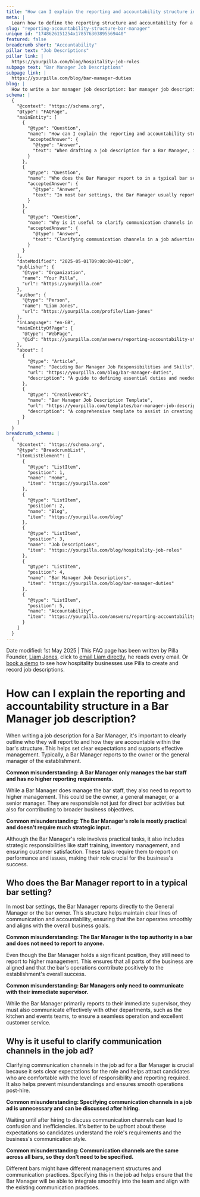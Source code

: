 ```yaml
---
title: "How can I explain the reporting and accountability structure in a Bar Manager job description?"
meta: |
  Learn how to define the reporting structure and accountability for a Bar Manager in a job description to ensure clear communication and effective management.
slug: "reporting-accountability-structure-bar-manager"
unique id: "1748626151254x178576303895569440"
featured: false
breadcrumb short: "Accountability"
pillar text: "Job Descriptions"
pillar link: |
  https://yourpilla.com/blog/hospitality-job-roles
subpage text: "Bar Manager Job Descriptions"
subpage link: |
  https://yourpilla.com/blog/bar-manager-duties
blog: |
  How to write a bar manager job description: bar manager job description template included.
schema: |
  {
    "@context": "https://schema.org",
    "@type": "FAQPage",
    "mainEntity": [
      {
        "@type": "Question",
        "name": "How can I explain the reporting and accountability structure in a Bar Manager job description?",
        "acceptedAnswer": {
          "@type": "Answer",
          "text": "When drafting a job description for a Bar Manager, it's vital to clearly outline their reporting relationships and accountability within the bar's structure. Typically, a Bar Manager reports either to the establishment's owner or the general manager. This outline helps set expectations clearly and supports effective management."
        }
      },
      {
        "@type": "Question",
        "name": "Who does the Bar Manager report to in a typical bar setting?",
        "acceptedAnswer": {
          "@type": "Answer",
          "text": "In most bar settings, the Bar Manager usually reports directly to the General Manager or the owner of the bar. This reporting structure maintains clear lines of communication and ensures that the bar's operations are effectively aligned with the overall business objectives."
        }
      },
      {
        "@type": "Question",
        "name": "Why is it useful to clarify communication channels in a job advertisement?",
        "acceptedAnswer": {
          "@type": "Answer",
          "text": "Clarifying communication channels in a job advertisement for a Bar Manager is crucial as it sets clear role expectations and helps attract candidates who are prepared for the level of reporting and responsibility required. It helps in preventing misunderstandings and ensures efficient operations after hiring."
        }
      }
    ],
    "dateModified": "2025-05-01T09:00:00+01:00",
    "publisher": {
      "@type": "Organization",
      "name": "Your Pilla",
      "url": "https://yourpilla.com"
    },
    "author": {
      "@type": "Person",
      "name": "Liam Jones",
      "url": "https://yourpilla.com/profile/liam-jones"
    },
    "inLanguage": "en-GB",
    "mainEntityOfPage": {
      "@type": "WebPage",
      "@id": "https://yourpilla.com/answers/reporting-accountability-structure-bar-manager"
    },
    "about": [
      {
        "@type": "Article",
        "name": "Deciding Bar Manager Job Responsibilities and Skills",
        "url": "https://yourpilla.com/blog/bar-manager-duties",
        "description": "A guide to defining essential duties and needed skills in a Bar Manager's job description."
      },
      {
        "@type": "CreativeWork",
        "name": "Bar Manager Job Description Template",
        "url": "https://yourpilla.com/templates/bar-manager-job-description",
        "description": "A comprehensive template to assist in creating an effective job description for the role of a Bar Manager."
      }
    ]
  }
breadcrumb_schema: |
  {
    "@context": "https://schema.org",
    "@type": "BreadcrumbList",
    "itemListElement": [
      {
        "@type": "ListItem",
        "position": 1,
        "name": "Home",
        "item": "https://yourpilla.com"
      },
      {
        "@type": "ListItem",
        "position": 2,
        "name": "Blog",
        "item": "https://yourpilla.com/blog"
      },
      {
        "@type": "ListItem",
        "position": 3,
        "name": "Job Descriptions",
        "item": "https://yourpilla.com/blog/hospitality-job-roles"
      },
      {
        "@type": "ListItem",
        "position": 4,
        "name": "Bar Manager Job Descriptions",
        "item": "https://yourpilla.com/blog/bar-manager-duties"
      },
      {
        "@type": "ListItem",
        "position": 5,
        "name": "Accountability",
        "item": "https://yourpilla.com/answers/reporting-accountability-structure-bar-manager"
      }
    ]
  }
---
```


Date modified: 1st May 2025 | This FAQ page has been written by Pilla Founder, [Liam Jones](https://yourpilla.com/profile/liam-jones), click to [email Liam directly](https://mailto:liam@yourpilla.com), he reads every email. Or [book a demo](https://calendly.com/pilla/demo) to see how hospitality businesses use Pilla to create and record job descriptions.

# How can I explain the reporting and accountability structure in a Bar Manager job description?

When writing a job description for a Bar Manager, it's important to clearly outline who they will report to and how they are accountable within the bar's structure. This helps set clear expectations and supports effective management. Typically, a Bar Manager reports to the owner or the general manager of the establishment.

**Common misunderstanding: A Bar Manager only manages the bar staff and has no higher reporting requirements.**

While a Bar Manager does manage the bar staff, they also need to report to higher management. This could be the owner, a general manager, or a senior manager. They are responsible not just for direct bar activities but also for contributing to broader business objectives.

**Common misunderstanding: The Bar Manager's role is mostly practical and doesn’t require much strategic input.**

Although the Bar Manager's role involves practical tasks, it also includes strategic responsibilities like staff training, inventory management, and ensuring customer satisfaction. These tasks require them to report on performance and issues, making their role crucial for the business's success.

## Who does the Bar Manager report to in a typical bar setting?

In most bar settings, the Bar Manager reports directly to the General Manager or the bar owner. This structure helps maintain clear lines of communication and accountability, ensuring that the bar operates smoothly and aligns with the overall business goals.

**Common misunderstanding: The Bar Manager is the top authority in a bar and does not need to report to anyone.**

Even though the Bar Manager holds a significant position, they still need to report to higher management. This ensures that all parts of the business are aligned and that the bar's operations contribute positively to the establishment's overall success.

**Common misunderstanding: Bar Managers only need to communicate with their immediate supervisor.**

While the Bar Manager primarily reports to their immediate supervisor, they must also communicate effectively with other departments, such as the kitchen and events teams, to ensure a seamless operation and excellent customer service.

## Why is it useful to clarify communication channels in the job ad?

Clarifying communication channels in the job ad for a Bar Manager is crucial because it sets clear expectations for the role and helps attract candidates who are comfortable with the level of responsibility and reporting required. It also helps prevent misunderstandings and ensures smooth operations post-hire.

**Common misunderstanding: Specifying communication channels in a job ad is unnecessary and can be discussed after hiring.**

Waiting until after hiring to discuss communication channels can lead to confusion and inefficiencies. It's better to be upfront about these expectations so candidates understand the role's requirements and the business's communication style.

**Common misunderstanding: Communication channels are the same across all bars, so they don’t need to be specified.**

Different bars might have different management structures and communication practices. Specifying this in the job ad helps ensure that the Bar Manager will be able to integrate smoothly into the team and align with the existing communication practices.